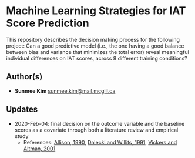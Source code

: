 Machine Learning Strategies for IAT Score Prediction
====================================================

This repository describes the decision making process for the following project:
Can a good predictive model (i.e., the one having a good balance between bias and variance that minimizes the total error) reveal meaningful individual differences on IAT scores, across 8 different training conditions?

Author(s)
-------
- **Sunmee Kim** <sunmee.kim@mail.mcgill.ca>

Updates
----------
- 2020-Feb-04: final decision on the outcome variable and the baseline scores as a covariate through both a literature review and empirical study
  - References: [Allison, 1990](https://www.jstor.org/stable/271083?seq=1#metadata_info_tab_contents), [Dalecki and Willits, 1991](https://www.tandfonline.com/doi/abs/10.1080/02732173.1991.9981960), [Vickers and Altman, 2001](https://www.ncbi.nlm.nih.gov/pmc/articles/PMC1121605/)
